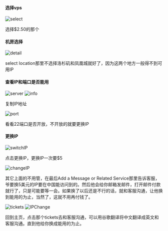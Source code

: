 #### 选择vps
![select](https://github.com/skyloong/wow/blob/master/images/select.png)

选择$2.50的那个
#### 机房选择
![detail](https://github.com/skyloong/wow/blob/master/images/detail.png)

select location那里不选择洛杉矶和凤凰城就好了，因为这两个地方一般得不到可用IP

#### 查看IP和端口是否能用

![server](https://github.com/skyloong/wow/blob/master/images/server.png)
![info](https://github.com/skyloong/wow/blob/master/images/info.png)

复制IP地址

![port](https://github.com/skyloong/wow/blob/master/images/port.png)

看看22端口是否开放，不开放的就要更换IP
#### 更换IP
![switchIP](https://github.com/skyloong/wow/blob/master/images/switchIP.png)

点击更换IP，更换IP一次要$5

![changeIP](https://github.com/skyloong/wow/blob/master/images/changeIP.png)

其它上面的不用管，在最后Add a Message or Related Service那里告诉客服，爷要换5美元的IP要在中国能访问到的。然后他会给你邮箱发邮件，打开邮件付款就行了，只是可能要等一会。如果换了以后还是不行的话，就和客服沟通，让他换到能用的为止，当然了，这就不用再付钱了。

![tickets](https://github.com/skyloong/wow/blob/master/images/tickets.png)
![IPChange](https://github.com/skyloong/wow/blob/master/images/IpChange.png)

回到主页，点击那个tickets去和客服沟通，可以用谷歌翻译将中文翻译成英文和客服沟通。直到他给你换成能用的为止。
